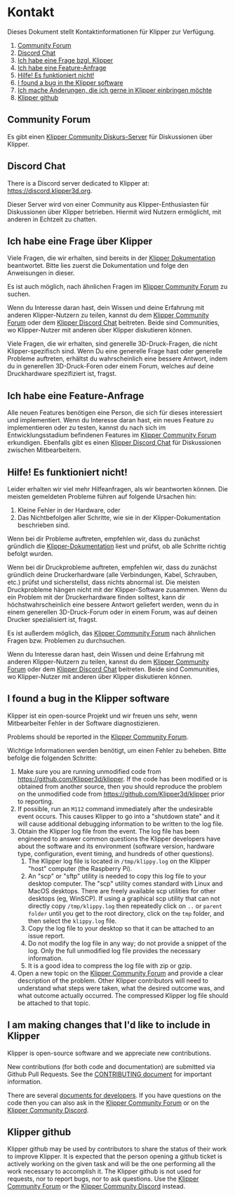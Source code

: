 # Kontakt

Dieses Dokument stellt Kontaktinformationen für Klipper zur Verfügung.

1. [Community Forum](#community-forum)
1. [Discord Chat](#discord-chat)
1. [Ich habe eine Frage bzgl. Klipper](#i-have-a-question-about-klipper)
1. [Ich habe eine Feature-Anfrage](#i-have-a-feature-request)
1. [Hilfe! Es funktioniert nicht!](#help-it-doesnt-work)
1. [I found a bug in the Klipper software](#i-found-a-bug-in-the-klipper-software)
1. [Ich mache Änderungen, die ich gerne in Klipper einbringen möchte](#i-am-making-changes-that-id-like-to-include-in-klipper)
1. [Klipper github](#klipper-github)

## Community Forum

Es gibt einen [Klipper Community Diskurs-Server](https://community.klipper3d.org) für Diskussionen über Klipper.

## Discord Chat

There is a Discord server dedicated to Klipper at: <https://discord.klipper3d.org>.

Dieser Server wird von einer Community aus Klipper-Enthusiasten für Diskussionen über Klipper betrieben. Hiermit wird Nutzern ermöglicht, mit anderen in Echtzeit zu chatten.

## Ich habe eine Frage über Klipper

Viele Fragen, die wir erhalten, sind bereits in der [Klipper Dokumentation](Overview.md) beantwortet. Bitte lies zuerst die Dokumentation und folge den Anweisungen in dieser.

Es ist auch möglich, nach ähnlichen Fragen im [Klipper Community Forum](#community-forum) zu suchen.

Wenn du Interesse daran hast, dein Wissen und deine Erfahrung mit anderen Klipper-Nutzern zu teilen, kannst du dem [Klipper Community Forum](#community-forum) oder dem [Klipper Discord Chat](#discord-chat) beitreten. Beide sind Communities, wo Klipper-Nutzer mit anderen über Klipper diskutieren können.

Viele Fragen, die wir erhalten, sind generelle 3D-Druck-Fragen, die nicht Klipper-spezifisch sind. Wenn Du eine generelle Frage hast oder generelle Probleme auftreten, erhältst du wahrscheinlich eine bessere Antwort, indem du in generellen 3D-Druck-Foren oder einem Forum, welches auf deine Druckhardware spezifiziert ist, fragst.

## Ich habe eine Feature-Anfrage

Alle neuen Features benötigen eine Person, die sich für dieses interessiert und implementiert. Wenn du Interesse daran hast, ein neues Feature zu implementieren oder zu testen, kannst du nach sich im Entwicklungsstadium befindenen Features im [Klipper Community Forum](#community-forum) erkundigen. Ebenfalls gibt es einen [Klipper Discord Chat](#discord-chat) für Diskussionen zwischen Mitbearbeitern.

## Hilfe! Es funktioniert nicht!

Leider erhalten wir viel mehr Hilfeanfragen, als wir beantworten können. Die meisten gemeldeten Probleme führen auf folgende Ursachen hin:

1. Kleine Fehler in der Hardware, oder
1. Das Nichtbefolgen aller Schritte, wie sie in der Klipper-Dokumentation beschrieben sind.

Wenn bei dir Probleme auftreten, empfehlen wir, dass du zunächst gründlich die [Klipper-Dokumentation](Overview.md) liest und prüfst, ob alle Schritte richtig befolgt wurden.

Wenn bei dir Druckprobleme auftreten, empfehlen wir, dass du zunächst gründlich deine Druckerhardware (alle Verbindungen, Kabel, Schrauben, etc.) prüfst und sicherstellst, dass nichts abnormal ist. Die meisten Druckprobleme hängen nicht mit der Klipper-Software zusammen. Wenn du ein Problem mit der Druckerhardware finden solltest, kann dir höchstwahrscheinlich eine bessere Antwort geliefert werden, wenn du in einem generellen 3D-Druck-Forum oder in einem Forum, was auf deinen Drucker spezialisiert ist, fragst.

Es ist außerdem möglich, das [Klipper Community Forum](#community-forum) nach ähnlichen Fragen bzw. Problemen zu durchsuchen.

Wenn du Interesse daran hast, dein Wissen und deine Erfahrung mit anderen Klipper-Nutzern zu teilen, kannst du dem [Klipper Community Forum](#community-forum) oder dem [Klipper Discord Chat](#discord-chat) beitreten. Beide sind Communities, wo Klipper-Nutzer mit anderen über Klipper diskutieren können.

## I found a bug in the Klipper software

Klipper ist ein open-source Projekt und wir freuen uns sehr, wenn Mitbearbeiter Fehler in der Software diagnostizieren.

Problems should be reported in the [Klipper Community Forum](#community-forum).

Wichtige Informationen werden benötigt, um einen Fehler zu beheben. Bitte befolge die folgenden Schritte:

1. Make sure you are running unmodified code from <https://github.com/Klipper3d/klipper>. If the code has been modified or is obtained from another source, then you should reproduce the problem on the unmodified code from <https://github.com/Klipper3d/klipper> prior to reporting.
1. If possible, run an `M112` command immediately after the undesirable event occurs. This causes Klipper to go into a "shutdown state" and it will cause additional debugging information to be written to the log file.
1. Obtain the Klipper log file from the event. The log file has been engineered to answer common questions the Klipper developers have about the software and its environment (software version, hardware type, configuration, event timing, and hundreds of other questions).
   1. The Klipper log file is located in `/tmp/klippy.log` on the Klipper "host" computer (the Raspberry Pi).
   1. An "scp" or "sftp" utility is needed to copy this log file to your desktop computer. The "scp" utility comes standard with Linux and MacOS desktops. There are freely available scp utilities for other desktops (eg, WinSCP). If using a graphical scp utility that can not directly copy `/tmp/klippy.log` then repeatedly click on `..` or `parent folder` until you get to the root directory, click on the `tmp` folder, and then select the `klippy.log` file.
   1. Copy the log file to your desktop so that it can be attached to an issue report.
   1. Do not modify the log file in any way; do not provide a snippet of the log. Only the full unmodified log file provides the necessary information.
   1. It is a good idea to compress the log file with zip or gzip.
1. Open a new topic on the [Klipper Community Forum](#community-forum) and provide a clear description of the problem. Other Klipper contributors will need to understand what steps were taken, what the desired outcome was, and what outcome actually occurred. The compressed Klipper log file should be attached to that topic.

## I am making changes that I'd like to include in Klipper

Klipper is open-source software and we appreciate new contributions.

New contributions (for both code and documentation) are submitted via Github Pull Requests. See the [CONTRIBUTING document](CONTRIBUTING.md) for important information.

There are several [documents for developers](Overview.md#developer-documentation). If you have questions on the code then you can also ask in the [Klipper Community Forum](#community-forum) or on the [Klipper Community Discord](#discord-chat).

## Klipper github

Klipper github may be used by contributors to share the status of their work to improve Klipper. It is expected that the person opening a github ticket is actively working on the given task and will be the one performing all the work necessary to accomplish it. The Klipper github is not used for requests, nor to report bugs, nor to ask questions. Use the [Klipper Community Forum](#community-forum) or the [Klipper Community Discord](#discord-chat) instead.
